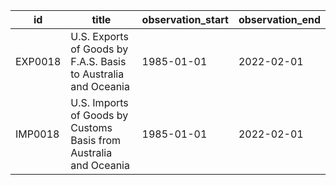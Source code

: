 | id      | title                                                             | observation_start   | observation_end   |
|---------|-------------------------------------------------------------------|---------------------|-------------------|
| EXP0018 | U.S. Exports of Goods by F.A.S. Basis to Australia and Oceania    | 1985-01-01          | 2022-02-01        |
| IMP0018 | U.S. Imports of Goods by Customs Basis from Australia and Oceania | 1985-01-01          | 2022-02-01        |